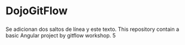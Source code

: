 # DojoGitFlow
#####
Se adicionan dos saltos de línea y este texto.
This repository contain a basic Angular project by gitflow workshop.
5

